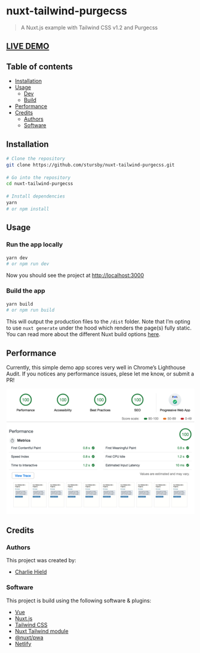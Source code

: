 # nuxt-tailwind-purgecss

> A Nuxt.js example with Tailwind CSS v1.2 and Purgecss

## [LIVE DEMO](https://nuxt-tailwind-purgecss.netlify.com)

## Table of contents

- [Installation](#installation)
- [Usage](#usage)
  - [Dev](#run-the-app-locally)
  - [Build](#build-the-app)
- [Performance](#performance)
- [Credits](#credits)
  - [Authors](#authors)
  - [Software](#software)

## Installation

```bash
# Clone the repository
git clone https://github.com/stursby/nuxt-tailwind-purgecss.git

# Go into the repository
cd nuxt-tailwind-purgecss

# Install dependencies
yarn
# or npm install
```

## Usage

### Run the app locally

```bash
yarn dev
# or npm run dev
```

Now you should see the project at [http://localhost:3000](http://localhost:3000)

### Build the app

```bash
yarn build
# or npm run build
```

This will output the production files to the `/dist` folder. Note that I’m opting to use `nuxt generate` under the hood which renders the page(s) fully static. You can read more about the different Nuxt build options [here](https://nuxtjs.org/guide/commands/).

## Performance

Currently, this simple demo app scores very well in Chrome’s Lighthouse Audit. If you notices any performance issues, plese let me know, or submit a PR!

![lighthouse audit](.github/results.png)

## Credits

### Authors

This project was created by:

- [Charlie Hield](https://github.com/stursby)

### Software

This project is build using the following software & plugins:

- [Vue](https://vuejs.org/)
- [Nuxt.js](https://nuxtjs.org/)
- [Tailwind CSS](http://showdownjs.github.io/showdown/)
- [Nuxt Tailwind module](https://github.com/nuxt-community/tailwindcss-module)
- [@nuxt/pwa](https://pwa.nuxtjs.org/)
- [Netlify](https://www.netlify.com/)

